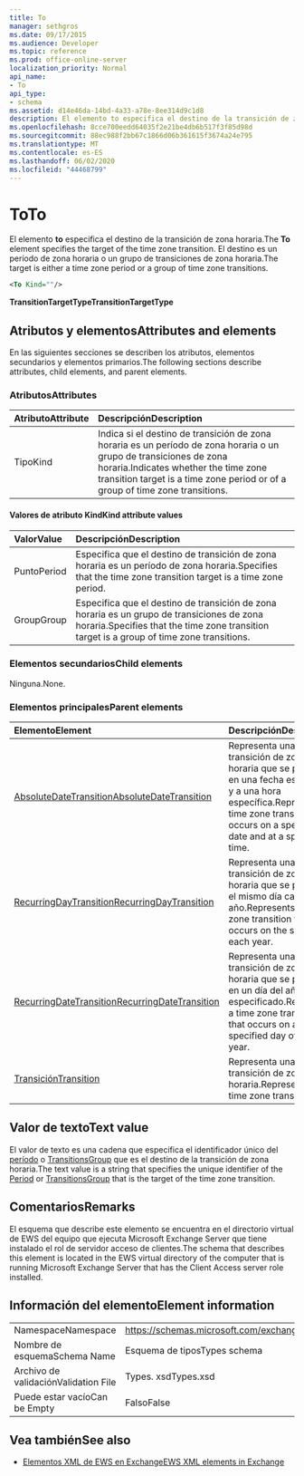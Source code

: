 ```yaml
---
title: To
manager: sethgros
ms.date: 09/17/2015
ms.audience: Developer
ms.topic: reference
ms.prod: office-online-server
localization_priority: Normal
api_name:
- To
api_type:
- schema
ms.assetid: d14e46da-14bd-4a33-a78e-8ee314d9c1d8
description: El elemento to especifica el destino de la transición de zona horaria. El destino es un período de zona horaria o un grupo de transiciones de zona horaria.
ms.openlocfilehash: 8cce700eedd64035f2e21be4db6b517f3f85d98d
ms.sourcegitcommit: 88ec988f2bb67c1866d06b361615f3674a24e795
ms.translationtype: MT
ms.contentlocale: es-ES
ms.lasthandoff: 06/02/2020
ms.locfileid: "44468799"
---
```

# <a name="to"></a><span data-ttu-id="757ac-104">To</span><span class="sxs-lookup"><span data-stu-id="757ac-104">To</span></span>

<span data-ttu-id="757ac-105">El elemento **to** especifica el destino de la transición de zona horaria.</span><span class="sxs-lookup"><span data-stu-id="757ac-105">The **To** element specifies the target of the time zone transition.</span></span> <span data-ttu-id="757ac-106">El destino es un período de zona horaria o un grupo de transiciones de zona horaria.</span><span class="sxs-lookup"><span data-stu-id="757ac-106">The target is either a time zone period or a group of time zone transitions.</span></span> 
  
```xml
<To Kind=""/>
```

 <span data-ttu-id="757ac-107">**TransitionTargetType**</span><span class="sxs-lookup"><span data-stu-id="757ac-107">**TransitionTargetType**</span></span>
## <a name="attributes-and-elements"></a><span data-ttu-id="757ac-108">Atributos y elementos</span><span class="sxs-lookup"><span data-stu-id="757ac-108">Attributes and elements</span></span>

<span data-ttu-id="757ac-109">En las siguientes secciones se describen los atributos, elementos secundarios y elementos primarios.</span><span class="sxs-lookup"><span data-stu-id="757ac-109">The following sections describe attributes, child elements, and parent elements.</span></span>
  
### <a name="attributes"></a><span data-ttu-id="757ac-110">Atributos</span><span class="sxs-lookup"><span data-stu-id="757ac-110">Attributes</span></span>

|<span data-ttu-id="757ac-111">**Atributo**</span><span class="sxs-lookup"><span data-stu-id="757ac-111">**Attribute**</span></span>|<span data-ttu-id="757ac-112">**Descripción**</span><span class="sxs-lookup"><span data-stu-id="757ac-112">**Description**</span></span>|
|:-----|:-----|
|<span data-ttu-id="757ac-113">Tipo</span><span class="sxs-lookup"><span data-stu-id="757ac-113">Kind</span></span>  <br/> |<span data-ttu-id="757ac-114">Indica si el destino de transición de zona horaria es un período de zona horaria o un grupo de transiciones de zona horaria.</span><span class="sxs-lookup"><span data-stu-id="757ac-114">Indicates whether the time zone transition target is a time zone period or of a group of time zone transitions.</span></span>  <br/> |
   
#### <a name="kind-attribute-values"></a><span data-ttu-id="757ac-115">Valores de atributo Kind</span><span class="sxs-lookup"><span data-stu-id="757ac-115">Kind attribute values</span></span>

|<span data-ttu-id="757ac-116">**Valor**</span><span class="sxs-lookup"><span data-stu-id="757ac-116">**Value**</span></span>|<span data-ttu-id="757ac-117">**Descripción**</span><span class="sxs-lookup"><span data-stu-id="757ac-117">**Description**</span></span>|
|:-----|:-----|
|<span data-ttu-id="757ac-118">Punto</span><span class="sxs-lookup"><span data-stu-id="757ac-118">Period</span></span>  <br/> |<span data-ttu-id="757ac-119">Especifica que el destino de transición de zona horaria es un período de zona horaria.</span><span class="sxs-lookup"><span data-stu-id="757ac-119">Specifies that the time zone transition target is a time zone period.</span></span>  <br/> |
|<span data-ttu-id="757ac-120">Group</span><span class="sxs-lookup"><span data-stu-id="757ac-120">Group</span></span>  <br/> |<span data-ttu-id="757ac-121">Especifica que el destino de transición de zona horaria es un grupo de transiciones de zona horaria.</span><span class="sxs-lookup"><span data-stu-id="757ac-121">Specifies that the time zone transition target is a group of time zone transitions.</span></span>  <br/> |
   
### <a name="child-elements"></a><span data-ttu-id="757ac-122">Elementos secundarios</span><span class="sxs-lookup"><span data-stu-id="757ac-122">Child elements</span></span>

<span data-ttu-id="757ac-123">Ninguna.</span><span class="sxs-lookup"><span data-stu-id="757ac-123">None.</span></span>
  
### <a name="parent-elements"></a><span data-ttu-id="757ac-124">Elementos principales</span><span class="sxs-lookup"><span data-stu-id="757ac-124">Parent elements</span></span>

|<span data-ttu-id="757ac-125">**Elemento**</span><span class="sxs-lookup"><span data-stu-id="757ac-125">**Element**</span></span>|<span data-ttu-id="757ac-126">**Descripción**</span><span class="sxs-lookup"><span data-stu-id="757ac-126">**Description**</span></span>|
|:-----|:-----|
|[<span data-ttu-id="757ac-127">AbsoluteDateTransition</span><span class="sxs-lookup"><span data-stu-id="757ac-127">AbsoluteDateTransition</span></span>](absolutedatetransition.md) <br/> |<span data-ttu-id="757ac-128">Representa una transición de zona horaria que se produce en una fecha específica y a una hora específica.</span><span class="sxs-lookup"><span data-stu-id="757ac-128">Represents a time zone transition that occurs on a specific date and at a specific time.</span></span>  <br/> |
|[<span data-ttu-id="757ac-129">RecurringDayTransition</span><span class="sxs-lookup"><span data-stu-id="757ac-129">RecurringDayTransition</span></span>](recurringdaytransition.md) <br/> |<span data-ttu-id="757ac-130">Representa una transición de zona horaria que se produce el mismo día cada año.</span><span class="sxs-lookup"><span data-stu-id="757ac-130">Represents a time zone transition that occurs on the same day each year.</span></span>  <br/> |
|[<span data-ttu-id="757ac-131">RecurringDateTransition</span><span class="sxs-lookup"><span data-stu-id="757ac-131">RecurringDateTransition</span></span>](recurringdatetransition.md) <br/> |<span data-ttu-id="757ac-132">Representa una transición de zona horaria que se produce en un día del año especificado.</span><span class="sxs-lookup"><span data-stu-id="757ac-132">Represents a time zone transition that occurs on a specified day of the year.</span></span>  <br/> |
|[<span data-ttu-id="757ac-133">Transición</span><span class="sxs-lookup"><span data-stu-id="757ac-133">Transition</span></span>](transition.md) <br/> |<span data-ttu-id="757ac-134">Representa una transición de zona horaria.</span><span class="sxs-lookup"><span data-stu-id="757ac-134">Represents a time zone transition.</span></span>  <br/> |
   
## <a name="text-value"></a><span data-ttu-id="757ac-135">Valor de texto</span><span class="sxs-lookup"><span data-stu-id="757ac-135">Text value</span></span>

<span data-ttu-id="757ac-136">El valor de texto es una cadena que especifica el identificador único del [período](period.md) o [TransitionsGroup](transitionsgroup.md) que es el destino de la transición de zona horaria.</span><span class="sxs-lookup"><span data-stu-id="757ac-136">The text value is a string that specifies the unique identifier of the [Period](period.md) or [TransitionsGroup](transitionsgroup.md) that is the target of the time zone transition.</span></span> 
  
## <a name="remarks"></a><span data-ttu-id="757ac-137">Comentarios</span><span class="sxs-lookup"><span data-stu-id="757ac-137">Remarks</span></span>

<span data-ttu-id="757ac-138">El esquema que describe este elemento se encuentra en el directorio virtual de EWS del equipo que ejecuta Microsoft Exchange Server que tiene instalado el rol de servidor acceso de clientes.</span><span class="sxs-lookup"><span data-stu-id="757ac-138">The schema that describes this element is located in the EWS virtual directory of the computer that is running Microsoft Exchange Server that has the Client Access server role installed.</span></span>
  
## <a name="element-information"></a><span data-ttu-id="757ac-139">Información del elemento</span><span class="sxs-lookup"><span data-stu-id="757ac-139">Element information</span></span>

|||
|:-----|:-----|
|<span data-ttu-id="757ac-140">Namespace</span><span class="sxs-lookup"><span data-stu-id="757ac-140">Namespace</span></span>  <br/> |https://schemas.microsoft.com/exchange/services/2006/types  <br/> |
|<span data-ttu-id="757ac-141">Nombre de esquema</span><span class="sxs-lookup"><span data-stu-id="757ac-141">Schema Name</span></span>  <br/> |<span data-ttu-id="757ac-142">Esquema de tipos</span><span class="sxs-lookup"><span data-stu-id="757ac-142">Types schema</span></span>  <br/> |
|<span data-ttu-id="757ac-143">Archivo de validación</span><span class="sxs-lookup"><span data-stu-id="757ac-143">Validation File</span></span>  <br/> |<span data-ttu-id="757ac-144">Types. xsd</span><span class="sxs-lookup"><span data-stu-id="757ac-144">Types.xsd</span></span>  <br/> |
|<span data-ttu-id="757ac-145">Puede estar vacío</span><span class="sxs-lookup"><span data-stu-id="757ac-145">Can be Empty</span></span>  <br/> |<span data-ttu-id="757ac-146">Falso</span><span class="sxs-lookup"><span data-stu-id="757ac-146">False</span></span>  <br/> |
   
## <a name="see-also"></a><span data-ttu-id="757ac-147">Vea también</span><span class="sxs-lookup"><span data-stu-id="757ac-147">See also</span></span>



- [<span data-ttu-id="757ac-148">Elementos XML de EWS en Exchange</span><span class="sxs-lookup"><span data-stu-id="757ac-148">EWS XML elements in Exchange</span></span>](ews-xml-elements-in-exchange.md)


